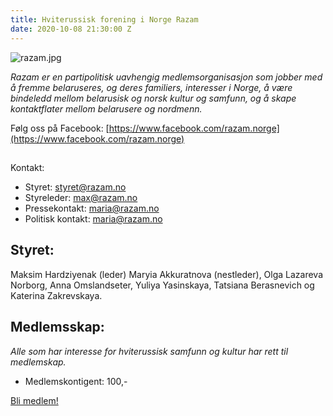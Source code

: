 ```yaml
---
title: Hviterussisk forening i Norge Razam
date: 2020-10-08 21:30:00 Z
---
```


![razam.jpg](/uploads/razam.jpg)

*Razam er en partipolitisk uavhengig medlemsorganisasjon som jobber med å fremme belaruseres, og deres familiers, interesser i Norge, å være  bindeledd mellom belarusisk og norsk kultur og samfunn, og å skape kontaktflater mellom belarusere og nordmenn.*

Følg oss på Facebook: [https://www.facebook.com/razam.norge](https://www.facebook.com/razam.norge)

## 
Kontakt:
* Styret: styret@razam.no
* Styreleder: max@razam.no
* Pressekontakt: maria@razam.no
* Politisk kontakt: maria@razam.no

## Styret:
Maksim Hardziyenak (leder) Maryia Akkuratnova (nestleder), Olga Lazareva Norborg, Anna Omslandseter, Yuliya Yasinskaya, Tatsiana Berasnevich og Katerina Zakrevskaya.

## Medlemsskap:
*Alle som har interesse for hviterussisk samfunn og kultur har rett til medlemskap.*
* Medlemskontigent: 100,-

[Bli medlem!](https://bit.ly/Razam)